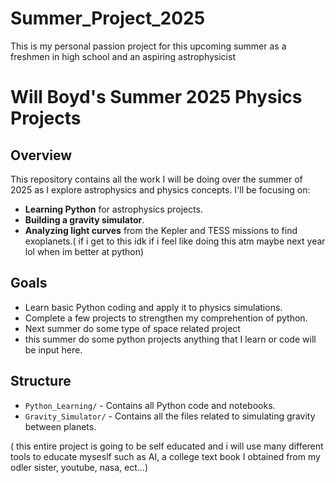 # Summer_Project_2025
This is my personal passion project for this upcoming summer as a freshmen in high school and an aspiring astrophysicist
# Will Boyd's Summer 2025 Physics Projects

## Overview
This repository contains all the work I will be doing over the summer of 2025 as I explore astrophysics and physics concepts. I'll be focusing on:
- **Learning Python** for astrophysics projects.
- **Building a gravity simulator**.
- **Analyzing light curves** from the Kepler and TESS missions to find exoplanets.( if i get to this idk if i feel like doing this atm maybe next year lol when im better at python)
  
## Goals
- Learn basic Python coding and apply it to physics simulations.
- Complete a few projects to strengthen my comprehention of python.
- Next summer do some type of space related project
- this summer do some python projects anything that I learn or code will be input here. 
## Structure
- `Python_Learning/` - Contains all Python code and notebooks.
- `Gravity_Simulator/` - Contains all the files related to simulating gravity between planets.
  
( this entire project is going to be self educated and i will use many different tools to educate myseslf such as AI, a college text book I obtained from my odler sister, youtube, nasa, ect...) 
